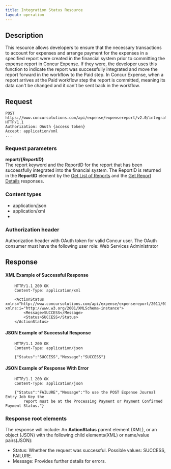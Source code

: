 ```yaml
---
title: Integration Status Resource
layout: operation
---
```


## Description
This resource allows developers to ensure that the necessary transactions to account for expenses and arrange payment for the expenses in a specified report were created in the financial system prior to committing the expense report in Concur Expense. If they were, the developer uses this function to indicate the report was successfully integrated and move the report forward in the workflow to the Paid step. In Concur Expense, when a report arrives at the Paid workflow step the report is committed, meaning its data can't be changed and it can't be sent back in the workflow.

## Request
```
POST https://www.concursolutions.com/api/expense/expensereport/v2.0/integrationstatus/report/nx2WRNzp18$wjehk%wqEL6EDHRwi9r$paQS1UqyL6a454QitqQ HTTP/1.1
Authorization: OAuth {access token}
Accept: application/xml
...
```

### Request parameters
**report/{_ReportID_}**  
The report keyword and the ReportID for the report that has been successfully integrated into the financial system. The ReportID is returned in the **ReportID** element by the [Get List of Reports][1] and the [Get Report Details][2] responses.

### Content types
* application/json
* application/xml
* 
### Authorization header
Authorization header with OAuth token for valid Concur user. The OAuth consumer must have the following user role: Web Services Administrator

## Response
####  XML Example of Successful Response
```
    HTTP/1.1 200 OK
    Content-Type: application/xml

    <ActionStatus xmlns="http://www.concursolutions.com/api/expense/expensereport/2011/03" xmlns:i="http://www.w3.org/2001/XMLSchema-instance">
        <Message>SUCCESS</Message>
        <Status>SUCCESS</Status>
    </ActionStatus>
```

####  JSON Example of Successful Response
```
    HTTP/1.1 200 OK
    Content-Type: application/json

    {"Status":"SUCCESS","Message":"SUCCESS"}
```

####  JSON Example of Response With Error
```
    HTTP/1.1 200 OK
    Content-Type: application/json

    {"Status":"FAILURE","Message":"To use the POST Expense Journal Entry Job Key the
        report must be at the Processing Payment or Payment Confirmed Payment Status."}
```
### Response root elements
The response will include:
An **ActionStatus** parent element (XML), or an object (JSON) with the following child elements(XML) or name/value pairs(JSON):
* Status: Whether the request was successful. Possible values: SUCCESS, FAILURE.
* Message: Provides further details for errors.

[1]: https://developer.concur.com/node/487#listofreports
[2]: https://developer.concur.com/node/487#reportdetails
[3]: https://developer.concur.com/reference/http-codes
